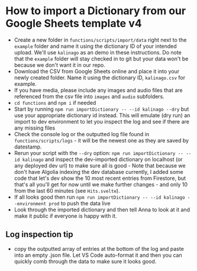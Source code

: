 # How to import a Dictionary from our Google Sheets template v4

- Create a new folder in `functions/scripts/import/data` right next to the `example` folder and name it using the dictionary ID of your intended upload. We'll use `kalinago` as an demo in these instructions. Do note that the `example` folder will stay checked in to git but your data won't be because we don't want it in our repo.
- Download the CSV from Google Sheets online and place it into your newly created folder. Name it using the dictionary ID, `kalinago.csv` for example.
- If you have media, please include any images and audio files that are referenced from the csv file into `images` and `audio` subfolders.
- `cd functions` and `npm i` if needed
- Start by running `npm run importDictionary -- --id kalinago --dry` but use your appropriate dictionary id instead. This will emulate (dry run) an import to dev environment to let you inspect the log and see if there are any missing files
- Check the console log or the outputted log file found in `functions/scripts/logs` - it will be the newest one as they are saved by datestamp.
- Rerun your script with the `--dry` option: `npm run importDictionary -- --id kalinago` and inspect the dev-imported dictionary on localhost (or any deployed dev url) to make sure all is good - Note that because we don't have Algolia indexing the dev database currently, I added some code that let's dev show the 10 most recent entries from Firestore, but that's all you'll get for now until we make further changes - and only 10 from the last 60 minutes (see `Hits.svelte`). 
- If all looks good then run `npm run importDictionary -- --id kalinago --environment prod` to push the data live
- Look through the imported dictionary and then tell Anna to look at it and make it public if everyone is happy with it.

## Log inspection tip
- copy the outputted array of entries at the bottom of the log and paste into an empty .json file. Let VS Code auto-format it and then you can quickly comb through the data to make sure it looks good.